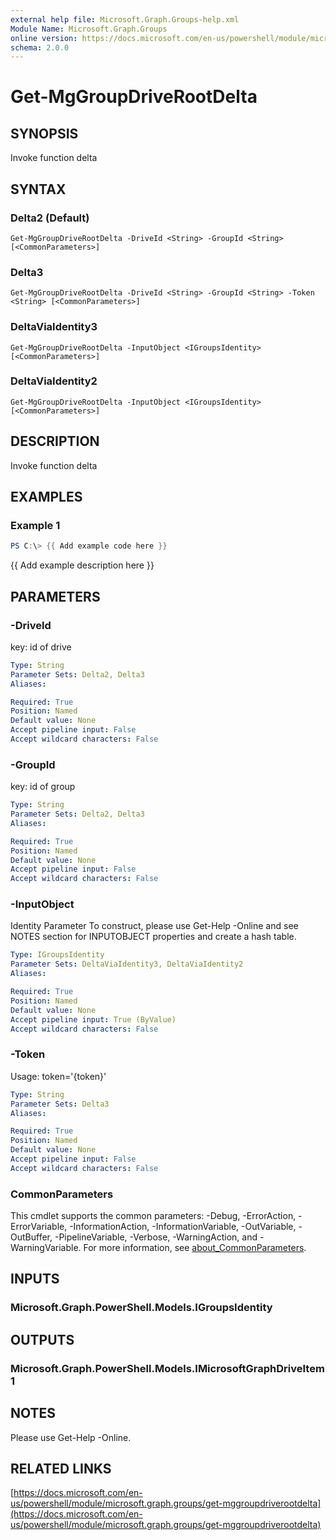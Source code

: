 ```yaml
---
external help file: Microsoft.Graph.Groups-help.xml
Module Name: Microsoft.Graph.Groups
online version: https://docs.microsoft.com/en-us/powershell/module/microsoft.graph.groups/get-mggroupdriverootdelta
schema: 2.0.0
---
```


# Get-MgGroupDriveRootDelta

## SYNOPSIS
Invoke function delta

## SYNTAX

### Delta2 (Default)
```
Get-MgGroupDriveRootDelta -DriveId <String> -GroupId <String> [<CommonParameters>]
```

### Delta3
```
Get-MgGroupDriveRootDelta -DriveId <String> -GroupId <String> -Token <String> [<CommonParameters>]
```

### DeltaViaIdentity3
```
Get-MgGroupDriveRootDelta -InputObject <IGroupsIdentity> [<CommonParameters>]
```

### DeltaViaIdentity2
```
Get-MgGroupDriveRootDelta -InputObject <IGroupsIdentity> [<CommonParameters>]
```

## DESCRIPTION
Invoke function delta

## EXAMPLES

### Example 1
```powershell
PS C:\> {{ Add example code here }}
```

{{ Add example description here }}

## PARAMETERS

### -DriveId
key: id of drive

```yaml
Type: String
Parameter Sets: Delta2, Delta3
Aliases:

Required: True
Position: Named
Default value: None
Accept pipeline input: False
Accept wildcard characters: False
```

### -GroupId
key: id of group

```yaml
Type: String
Parameter Sets: Delta2, Delta3
Aliases:

Required: True
Position: Named
Default value: None
Accept pipeline input: False
Accept wildcard characters: False
```

### -InputObject
Identity Parameter
To construct, please use Get-Help -Online and see NOTES section for INPUTOBJECT properties and create a hash table.

```yaml
Type: IGroupsIdentity
Parameter Sets: DeltaViaIdentity3, DeltaViaIdentity2
Aliases:

Required: True
Position: Named
Default value: None
Accept pipeline input: True (ByValue)
Accept wildcard characters: False
```

### -Token
Usage: token='{token}'

```yaml
Type: String
Parameter Sets: Delta3
Aliases:

Required: True
Position: Named
Default value: None
Accept pipeline input: False
Accept wildcard characters: False
```

### CommonParameters
This cmdlet supports the common parameters: -Debug, -ErrorAction, -ErrorVariable, -InformationAction, -InformationVariable, -OutVariable, -OutBuffer, -PipelineVariable, -Verbose, -WarningAction, and -WarningVariable. For more information, see [about_CommonParameters](http://go.microsoft.com/fwlink/?LinkID=113216).

## INPUTS

### Microsoft.Graph.PowerShell.Models.IGroupsIdentity
## OUTPUTS

### Microsoft.Graph.PowerShell.Models.IMicrosoftGraphDriveItem1
## NOTES
Please use Get-Help -Online.

## RELATED LINKS

[https://docs.microsoft.com/en-us/powershell/module/microsoft.graph.groups/get-mggroupdriverootdelta](https://docs.microsoft.com/en-us/powershell/module/microsoft.graph.groups/get-mggroupdriverootdelta)

